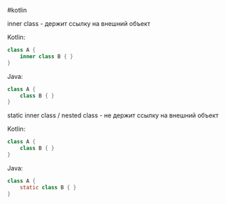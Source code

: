 #kotlin 

inner class - держит ссылку на внешний объект

Kotlin:
``` Kotlin
class A {
    inner class B { }
}
```
Java:
``` java
class A {
    class B { }
}
```

static inner class / nested class - не держит ссылку на внешний объект

Kotlin:
```Kotlin
class A {
    class B { }
}
```
Java:
```Java
class A {
    static class B { }
}
```